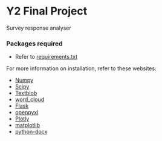 # Y2 Final Project
Survey response analyser

### Packages required
+ Refer to [requirements.txt](requirements.txt)

For more information on installation, refer to these websites:
+ [Numpy](https://www.numpy.org/#getting-started)
+ [Scipy](https://scipy.org/install.html)
+ [Textblob](https://textblob.readthedocs.io/en/dev/#get-it-now)
+ [word_cloud](https://github.com/amueller/word_cloud#installation)
+ [Flask](https://flask.palletsprojects.com/en/1.1.x/installation/)
+ [openpyxl](https://openpyxl.readthedocs.io/en/stable/#installation)
+ [Plotly](https://plot.ly/python/getting-started/#installation)
+ [matplotlib](https://matplotlib.org/users/installing.html)
+ [python-docx](https://python-docx.readthedocs.io/en/latest/user/install.html)
